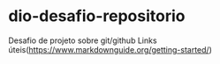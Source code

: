 # dio-desafio-repositorio
Desafio de projeto sobre git/github
Links úteis(https://www.markdownguide.org/getting-started/)
